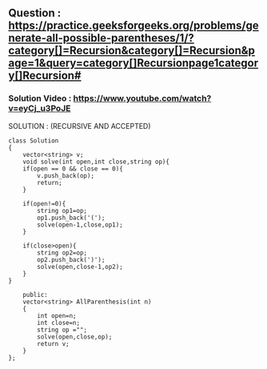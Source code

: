 ## Question : https://practice.geeksforgeeks.org/problems/generate-all-possible-parentheses/1/?category[]=Recursion&category[]=Recursion&page=1&query=category[]Recursionpage1category[]Recursion#

### Solution Video : https://www.youtube.com/watch?v=eyCj_u3PoJE

SOLUTION : (RECURSIVE AND ACCEPTED) 

```
class Solution
{
    vector<string> v;
    void solve(int open,int close,string op){
    if(open == 0 && close == 0){
        v.push_back(op);
        return;
    }
    
    if(open!=0){
        string op1=op;
        op1.push_back('(');
        solve(open-1,close,op1);
    }
    
    if(close>open){
        string op2=op;
        op2.push_back(')');
        solve(open,close-1,op2);
    }
}
    
    public:
    vector<string> AllParenthesis(int n) 
    {
        int open=n;
        int close=n;
        string op ="";
        solve(open,close,op);
        return v;
    }
};
```
